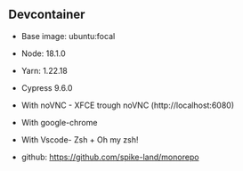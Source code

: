 ## Devcontainer

- Base image: ubuntu:focal
- Node: 18.1.0
- Yarn: 1.22.18
- Cypress 9.6.0
- With noVNC - XFCE trough noVNC (http://localhost:6080)
- With google-chrome
- With Vscode- Zsh + Oh my zsh!

- github: https://github.com/spike-land/monorepo
